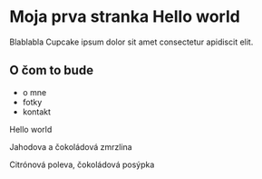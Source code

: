 # Moja prva stranka Hello world
Blablabla Cupcake ipsum dolor sit amet consectetur apidiscit elit. 

## O čom to bude
- o mne
- fotky
- kontakt

Hello world

Jahodova a čokoládová zmrzlina

Citrónová poleva, čokoládová posýpka
